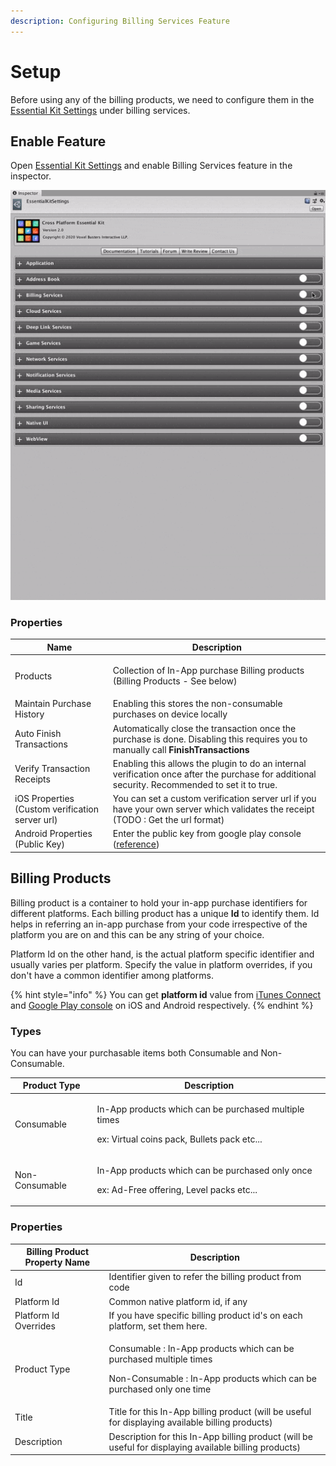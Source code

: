 ```yaml
---
description: Configuring Billing Services Feature
---
```


# Setup

Before using any of the billing products, we need to configure them in the [Essential Kit Settings](../../../plugin-overview/settings.md) under billing services.

## Enable Feature

Open [Essential Kit Settings](../../../plugin-overview/settings.md) and enable Billing Services feature in the inspector.

![Enable Billing Services feature from Essential Kit Settings](../../../.gitbook/assets/EnableBillingServices.gif)

### Properties

| Name                                            | Description                                                                                                                                    |
| ----------------------------------------------- | ---------------------------------------------------------------------------------------------------------------------------------------------- |
| Products                                        | <p>Collection of In-App purchase Billing products <br>(Billing Products - See below)</p>                                                       |
| Maintain Purchase History                       | Enabling this stores the non-consumable purchases on device locally                                                                            |
| Auto Finish Transactions                        | Automatically close the transaction once the purchase is done. Disabling this requires you to manually call **FinishTransactions**             |
| Verify Transaction Receipts                     | Enabling this allows the plugin to do an internal verification once after the purchase for additional security. Recommended to set it to true. |
| iOS Properties (Custom verification server url) | You can set a custom verification server url if you have your own server which validates the receipt (TODO : Get the url format)               |
| Android Properties (Public Key)                 | Enter the public key from google play console ([reference](android.md))                                                                        |

## Billing Products

Billing product is a container to hold your in-app purchase identifiers for different platforms. Each billing product has a unique **Id** to identify them. Id helps in referring an in-app purchase from your code irrespective of the platform you are on and this can be any string of your choice.

Platform Id on the other hand, is the actual platform specific identifier and usually varies per platform. Specify the value in platform overrides, if you don't have a common identifier among platforms.&#x20;

{% hint style="info" %}
You can get **platform id** value from [iTunes Connect](ios.md#create-an-in-app-purchase) and [Google Play console](android.md#create-in-app-products) on  iOS and Android respectively.&#x20;
{% endhint %}

### Types

You can have your purchasable items both Consumable and Non-Consumable.

| Product Type   | Description                                                                                                    |
| -------------- | -------------------------------------------------------------------------------------------------------------- |
| Consumable     | <p>In-App products which can be purchased multiple times</p><p>ex: Virtual coins pack, Bullets pack etc...</p> |
| Non-Consumable | <p>In-App products which can be purchased only once</p><p>ex: Ad-Free offering, Level packs etc...</p>         |

### Properties

| Billing Product Property Name | Description                                                                                                                                                  |
| ----------------------------- | ------------------------------------------------------------------------------------------------------------------------------------------------------------ |
| Id                            | Identifier given to refer the billing product from code                                                                                                      |
| Platform Id                   | Common native platform id, if any                                                                                                                            |
| Platform Id Overrides         | If you have specific billing product id's on each platform, set them here.                                                                                   |
| Product Type                  | <p>Consumable : In-App products which can be purchased multiple times</p><p></p><p>Non-Consumable : In-App products which can be purchased only one time</p> |
| Title                         | Title for this In-App billing product (will be useful for displaying available billing products)                                                             |
| Description                   | Description for this In-App billing product (will be useful for displaying available billing products)                                                       |

